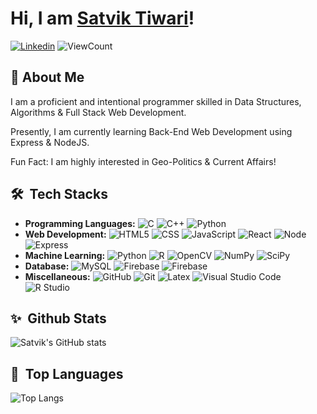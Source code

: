 # Hi, I am <a href="https://satviktiwari.netlify.app">Satvik Tiwari<a/>!

[![Linkedin](https://img.shields.io/badge/-LinkedIn-blue?style=flat&logo=Linkedin&logoColor=white)](https://www.linkedin.com/in/satviktiwari)
<img alt="ViewCount" src="https://komarev.com/ghpvc/?username=satviktiwari" />


## :wave: About Me

I am a proficient and intentional programmer skilled in Data Structures, Algorithms & Full Stack Web Development.

Presently, I am currently learning Back-End Web Development using Express & NodeJS.

Fun Fact: I am highly interested in Geo-Politics & Current Affairs!

## 🛠 &nbsp;Tech Stacks
- 
  <b>Programming Languages:</b> 
  ![C](https://img.shields.io/badge/-C-333333?style=flat&logo=C%2B%2B&logoColor=00599C)
  ![C++](https://img.shields.io/badge/-C++-333333?style=flat&logo=C%2B%2B&logoColor=00599C)
  ![Python](https://img.shields.io/badge/-Python-333333?style=flat&logo=python)
- 
  <b>Web Development:</b>
  ![HTML5](https://img.shields.io/badge/-HTML5-333333?style=flat&logo=HTML5)
  ![CSS](https://img.shields.io/badge/-CSS-333333?style=flat&logo=CSS3&logoColor=1572B6)
  ![JavaScript](https://img.shields.io/badge/-JavaScript-333333?style=flat&logo=javascript)
  ![React](https://img.shields.io/badge/-React-333333?style=flat&logo=react)
  ![Node](https://img.shields.io/badge/-Node.JS-333333?style=flat&logo=Node.JS)
  ![Express](https://img.shields.io/badge/-Express-333333?style=flat&logo=Express)
- 
  <b>Machine Learning:</b> 
  ![Python](https://img.shields.io/badge/-Python-333333?style=flat&logo=python)
  ![R](https://img.shields.io/badge/-R-333333?style=flat&logo=R)
  ![OpenCV](https://img.shields.io/badge/-OpenCV-333333?style=flat&logo=opencv)
  ![NumPy](https://img.shields.io/badge/-numpy-333333?style=flat&logo=numpy)
  ![SciPy](https://img.shields.io/badge/-scipy-333333?style=flat&logo=scipy)
- 
  <b>Database:</b> 
  ![MySQL](https://img.shields.io/badge/-MySQL-333333?style=flat&logo=mysql)
  ![Firebase](https://img.shields.io/badge/-Firebase-333333?style=flat&logo=Firebase)
  ![Firebase](https://img.shields.io/badge/-MongoDB-333333?style=flat&logo=MongoDB)
- 
  <b>Miscellaneous:</b> 
  ![GitHub](https://img.shields.io/badge/-GitHub-333333?style=flat&logo=github)
  ![Git](https://img.shields.io/badge/-Git-333333?style=flat&logo=git)
  ![Latex](https://img.shields.io/badge/-Latex-333333?style=flat&logo=Latex)
  ![Visual Studio Code](https://img.shields.io/badge/-Visual%20Studio%20Code-333333?style=flat&logo=visual-studio-code&logoColor=007ACC)
  ![R Studio](https://img.shields.io/badge/-rstudio-333333?style=flat&logo=rstudio)

## ✨ &nbsp;Github Stats
![Satvik's GitHub stats](https://github-readme-stats.vercel.app/api?username=satviktiwari&&show_icons=true&theme=algolia)

## 💬 &nbsp;Top Languages
![Top Langs](https://github-readme-stats.vercel.app/api/top-langs/?username=satviktiwari&&show_icons=true&theme=algolia)
